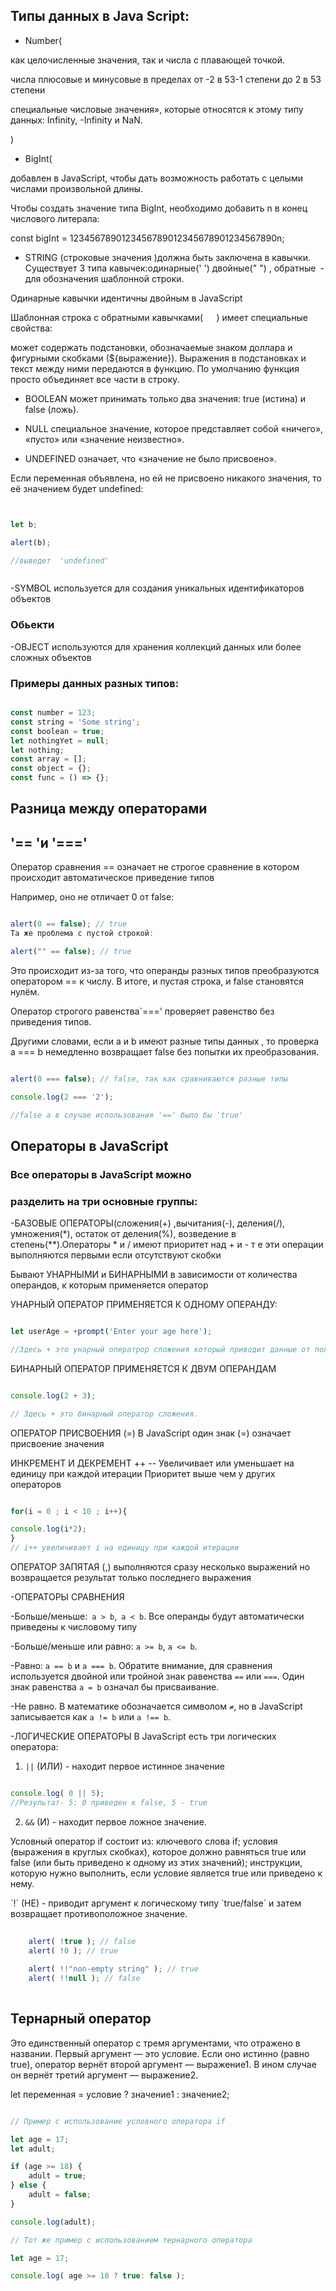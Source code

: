 ## Типы данных в Java Script:

</hr>

- Number(

 как целочисленные значения, так и числа с плавающей точкой.

 числа плюсовые и минусовые в пределах от -2 в 53-1 степени до 2 в 53 степени
 
 специальные числовые значения», которые относятся к этому типу данных: Infinity, -Infinity и NaN.
 
  )
  
 - BigInt(

добавлен в JavaScript, чтобы дать возможность работать с целыми числами произвольной длины.

Чтобы создать значение типа BigInt, необходимо добавить n в конец числового литерала:

const bigInt = 1234567890123456789012345678901234567890n;

- STRING (строковые значения )должна быть заключена в кавычки.
Cуществует 3 типа кавычек:одинарные(' ') двойные(" ") , обратные` `- для обозначения шаблонной строки.

Одинарные кавычки  идентичны двойным в JavaScript

Шаблонная строка с обратными кавычками(`   `) имеет специальные свойства:

может содержать подстановки, обозначаемые знаком доллара и фигурными скобками (${выражение}). Выражения в подстановках и текст между ними передаются в функцию. По умолчанию функция просто объединяет все части в строку.

- BOOLEAN  может принимать только два значения: true (истина) и false (ложь).

- NULL специальное значение, которое представляет собой «ничего», «пусто» или «значение неизвестно».

- UNDEFINED означает, что «значение не было присвоено».

Если переменная объявлена, но ей не присвоено никакого значения, то её значением будет undefined:

```js


let b;

alert(b);

//выведет  'undefined'



```

-SYMBOL используется для создания уникальных идентификаторов объектов

### Обьекти 
-OBJECT используются для хранения коллекций данных или более сложных объектов

### Примеры данных разных типов:

```js

const number = 123;
const string = 'Some string';
const boolean = true;
let nothingYet = null;
let nothing;
const array = [];
const object = {};
const func = () => {};

```

## Разница между операторами 

##                '== 'и '==='

Оператор сравнения == означает не строгое сравнение в котором происходит автоматическое приведение типов

 Например, оно не отличает 0 от false:
 
 ```js

alert(0 == false); // true
Та же проблема с пустой строкой:

alert("" == false); // true

```

Это происходит из-за того, что операнды разных типов преобразуются оператором == к числу. В итоге, и пустая строка, и false становятся нулём.

Оператор строгого равенства`===' проверяет равенство без приведения типов.

Другими словами, если a и b имеют разные типы данных , то проверка a === b немедленно возвращает false без попытки их преобразования.

```js

alert(0 === false); // false, так как сравниваются разные типы

console.log(2 === '2');

//false а в случае использования '==' было бы 'true'


```

## Операторы в JavaScript

### Все операторы в JavaScript можно
### разделить на три основные группы:

-БАЗОВЫЕ ОПЕРАТОРЫ(сложения(+) ,вычитания(-), деления(/), умножения(*), остаток от деления(%), возведение в степень(**).Операторы * и / имеют приоритет над + и - т е эти операции выполняются первыми если отсутствуют скобки 

Бывают УНАРНЫМИ и БИНАРНЫМИ  в зависимости от количества операндов, к которым применяется оператор

УНАРНЫЙ ОПЕРАТОР ПРИМЕНЯЕТСЯ К ОДНОМУ ОПЕРАНДУ:

```js

let userAge = +prompt('Enter your age here');

//Здесь + это унарный оператрор сложения который приводит данные от пользователя к числовому типу.

```
БИНАРНЫЙ ОПЕРАТОР ПРИМЕНЯЕТСЯ К ДВУМ ОПЕРАНДАМ

```js

console.log(2 + 3);

// Здесь + это бинарный оператор сложения.

```

ОПЕРАТОР ПРИСВОЕНИЯ (=) В JavaScript один знак (=) означает присвоение значения 

ИНКРЕМЕНТ И ДЕКРЕМЕНТ  ++ -- Увеличивает или уменьшает на единицу  при каждой итерации Приоритет выше чем у других операторов
 
 ```js
 
 for(i = 0 ; i < 10 ; i++){
 
 console.log(i*2);
 }
 // i++ увеличивает i на единицу при каждой итерации
 
```

ОПЕРАТОР ЗАПЯТАЯ (,) выполняются сразу несколько выражений но возвращается результат только последнего выражения


-ОПЕРАТОРЫ СРАВНЕНИЯ

 -Больше/меньше:` a > b`,` a < b`. Все операнды будут автоматически приведены к числовому типу


-Больше/меньше или равно: `a >= b`, `a <= b`.


-Равно: `a == b` и `a === b`. Обратите внимание, для    сравнения используется двойной или тройной знак равенства `==` или `===`. Один знак равенства `a = b` означал бы присваивание.


-Не равно. В математике обозначается символом `≠`, но в   JavaScript записывается как `a != b` или `a !== b`.

</hr>

-ЛОГИЧЕСКИЕ ОПЕРАТОРЫ
В JavaScript есть три логических оператора:

1. `||` (ИЛИ) - находит первое истинное значение

```js

console.log( 0 || 5);
//Результат- 5: 0 приведен к false, 5 - true

```

2. `&&` (И) - находит первое ложное значение.

</hr>

Условный оператор if состоит из: ключевого слова if; условия (выражения в круглых скобках), которое должно равняться true или false (или быть приведено к одному из этих значений); инструкции, которую нужно выполнить, если условие является true или приведено к нему.

</hr>
`!` (НЕ) - приводит аргумент к логическому типу `true/false` и затем возвращает противоположное значение.

```js
   
    alert( !true ); // false
    alert( !0 ); // true
   
    alert( !!"non-empty string" ); // true
    alert( !!null ); // false
    
   ```
</hr>

## Тернарный оператор 

Это единственный оператор с тремя аргументами, что отражено в названии. Первый аргумент — это условие. Если оно истинно (равно true), оператор вернёт второй аргумент — выражение1. В ином случае он вернёт третий аргумент — выражение2.

let переменная = условие ? значение1 : значение2;

```js 

// Пример с использование условного оператора if

let age = 17;
let adult;

if (age >= 18) {
	adult = true;
} else {
	adult = false;
}

console.log(adult);

// Тот же пример с использованием тернарного оператора

let age = 17;

console.log( age >= 18 ? true: false );

```
</hr>
